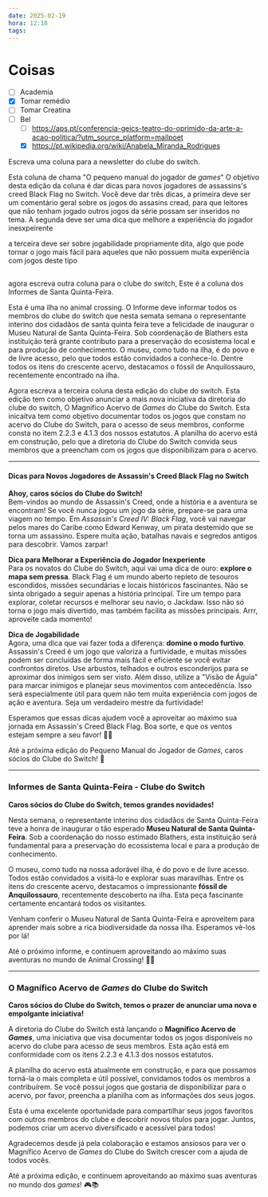 ```yaml
---
date: 2025-02-19
hora: 12:18
tags:
---
```





# Coisas
- [ ] Academia
- [x] Tomar remédio
- [ ] Tomar Creatina
- [ ] Bel
	- [ ] https://aps.pt/conferencia-geics-teatro-do-oprimido-da-arte-a-acao-politica/?utm_source_platform=mailpoet
	- [x] https://pt.wikipedia.org/wiki/Anabela_Miranda_Rodrigues

Escreva uma coluna para a newsletter do clube do switch. 

Esta coluna de chama "O pequeno manual do jogador de *games*" O objetivo desta edição da coluna é dar dicas para novos jogadores de assassins's creed Black Flag no Switch. Você deve dar três dicas, a primeira deve ser um comentário geral sobre os jogos do assasins cread, para que leitores que não tenham jogado outros jogos da série possam ser inseridos no tema. 
A segunda deve ser uma dica que melhore a experiência do jogador inesxpeirente 

a terceira deve ser sobre jogabilidade propriamente dita, algo que pode tornar o jogo mais fácil para aqueles que não possuem muita experiência com jogos deste tipo


##

agora escreva outra coluna para o clube do switch, Este é a coluna dos Informes de Santa Quinta-Feira. 

Esta é uma ilha no animal crossing. O Informe deve informar todos os membros do clube do switch que nesta semata semana o representante interino dos cidadãos de santa quinta feira teve a felicidade de inaugurar o Museu Natural de Santa Quinta-Feira. Sob coordenação de Blathers esta instituição terá grante contributo para a preservação do ecosistema local e para produção de conhecimento. 
O museu, como tudo na ilha, é do povo e de livre acesso, pelo que todos estão convidados a conhece-lo. Dentre todos os itens do crescente acervo, destacamos o fóssil de Anquilossauro, recentemente encontrado na ilha. 

Agora escreva a terceira coluna desta edição do clube do switch. Esta edição tem como objetivo anunciar a mais nova iniciativa da diretoria do clube do switch, O Magnifico Acervo de *Games*  do Clube do Switch. Esta inicaitva tem como objetivo documentar todos os jogos que constam no acervo do Clube do Switch, para o acesso de seus membros, conforme consta no item 2.2.3 e 4.1.3 dos nossos estatutos. A planilha do acervo está em construção, pelo que a diretoria do Clube do Switch convida seus membros que a preencham com os jogos que disponibilizam para o acervo. 



--- 

#### Dicas para Novos Jogadores de Assassin's Creed Black Flag no Switch

**Ahoy, caros sócios do Clube do Switch!**  
Bem-vindos ao mundo de Assassin's Creed, onde a história e a aventura se encontram! Se você nunca jogou um jogo da série, prepare-se para uma viagem no tempo. Em _Assassin's Creed IV: Black Flag_, você vai navegar pelos mares do Caribe como Edward Kenway, um pirata destemido que se torna um assassino. Espere muita ação, batalhas navais e segredos antigos para descobrir. Vamos zarpar!

**Dica para Melhorar a Experiência do Jogador Inexperiente**  
Para os novatos do Clube do Switch, aqui vai uma dica de ouro: **explore o mapa sem pressa**. Black Flag é um mundo aberto repleto de tesouros escondidos, missões secundárias e locais históricos fascinantes. Não se sinta obrigado a seguir apenas a história principal. Tire um tempo para explorar, coletar recursos e melhorar seu navio, o Jackdaw. Isso não só torna o jogo mais divertido, mas também facilita as missões principais. Arrr, aproveite cada momento!

**Dica de Jogabilidade**  
Agora, uma dica que vai fazer toda a diferença: **domine o modo furtivo**. Assassin's Creed é um jogo que valoriza a furtividade, e muitas missões podem ser concluídas de forma mais fácil e eficiente se você evitar confrontos diretos. Use arbustos, telhados e outros esconderijos para se aproximar dos inimigos sem ser visto. Além disso, utilize a "Visão de Águia" para marcar inimigos e planejar seus movimentos com antecedência. Isso será especialmente útil para quem não tem muita experiência com jogos de ação e aventura. Seja um verdadeiro mestre da furtividade!

Esperamos que essas dicas ajudem você a aproveitar ao máximo sua jornada em Assassin's Creed Black Flag. Boa sorte, e que os ventos estejam sempre a seu favor! 🏴‍☠️

Até a próxima edição do Pequeno Manual do Jogador de _Games_, caros sócios do Clube do Switch! 🚢

---
### Informes de Santa Quinta-Feira - Clube do Switch

**Caros sócios do Clube do Switch, temos grandes novidades!**

Nesta semana, o representante interino dos cidadãos de Santa Quinta-Feira teve a honra de inaugurar o tão esperado **Museu Natural de Santa Quinta-Feira**. Sob a coordenação do nosso estimado Blathers, esta instituição será fundamental para a preservação do ecossistema local e para a produção de conhecimento.

O museu, como tudo na nossa adorável ilha, é do povo e de livre acesso. Todos estão convidados a visitá-lo e explorar suas maravilhas. Entre os itens do crescente acervo, destacamos o impressionante **fóssil de Anquilossauro**, recentemente descoberto na ilha. Esta peça fascinante certamente encantará todos os visitantes.

Venham conferir o Museu Natural de Santa Quinta-Feira e aproveitem para aprender mais sobre a rica biodiversidade da nossa ilha. Esperamos vê-los por lá!

Até o próximo informe, e continuem aproveitando ao máximo suas aventuras no mundo de Animal Crossing! 🌳🦕

--- 
### O Magnífico Acervo de _Games_ do Clube do Switch

**Caros sócios do Clube do Switch, temos o prazer de anunciar uma nova e empolgante iniciativa!**

A diretoria do Clube do Switch está lançando o **Magnífico Acervo de _Games_**, uma iniciativa que visa documentar todos os jogos disponíveis no acervo do clube para acesso de seus membros. Esta ação está em conformidade com os itens 2.2.3 e 4.1.3 dos nossos estatutos.

A planilha do acervo está atualmente em construção, e para que possamos torná-la o mais completa e útil possível, convidamos todos os membros a contribuírem. Se você possui jogos que gostaria de disponibilizar para o acervo, por favor, preencha a planilha com as informações dos seus jogos.

Esta é uma excelente oportunidade para compartilhar seus jogos favoritos com outros membros do clube e descobrir novos títulos para jogar. Juntos, podemos criar um acervo diversificado e acessível para todos!

Agradecemos desde já pela colaboração e estamos ansiosos para ver o Magnífico Acervo de _Games_ do Clube do Switch crescer com a ajuda de todos vocês.

Até a próxima edição, e continuem aproveitando ao máximo suas aventuras no mundo dos _games_! 🎮📚